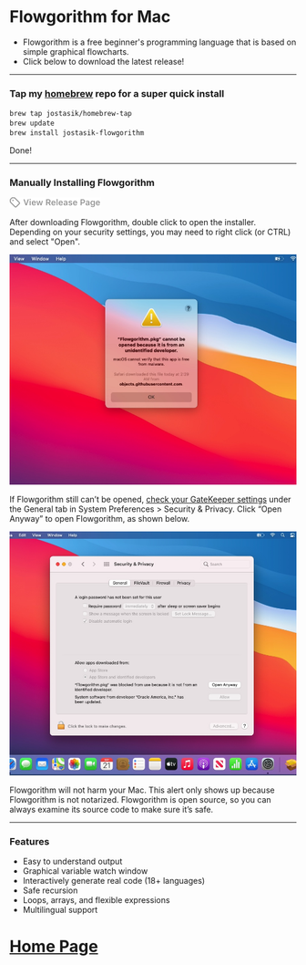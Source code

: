 # Flowgorithm for Mac

 - Flowgorithm is a free beginner's programming language that is based on simple graphical flowcharts. 
 - Click below to download the latest release!
<p align="center">

---

### Tap my [homebrew](https://brew.sh) repo for a super quick install

```bash
brew tap jostasik/homebrew-tap
brew update
brew install jostasik-flowgorithm
```

Done!

---

### Manually Installing Flowgorithm

<a href="https://github.com/jostasik/Flowgorithm-MacOS/releases" alt="View Release Page"><img width="160" height="18" src="screenshots/release-button.png" alt="View Release Page"></a>
</p>

After downloading Flowgorithm, double click to open the installer. Depending on your security settings, you may need to right click (or CTRL) and select "Open". 

![](screenshots/unidentified-developer.jpg)

If Flowgorithm still can’t be opened, [check your GateKeeper settings](https://support.apple.com/en-us/HT202491) under the General tab in System Preferences > Security & Privacy. Click “Open Anyway” to open Flowgorithm, as shown below.

![](screenshots/open-anyway.jpg)

Flowgorithm will not harm your Mac. This alert only shows up because Flowgorithm is not notarized. Flowgorithm is open source, so you can always examine its source code to make sure it’s safe.

---

### Features 

- Easy to understand output
- Graphical variable watch window
- Interactively generate real code (18+ languages)
- Safe recursion
- Loops, arrays, and flexible expressions
- Multilingual support

# [Home Page](http://www.flowgorithm.org/index.html#Features)
